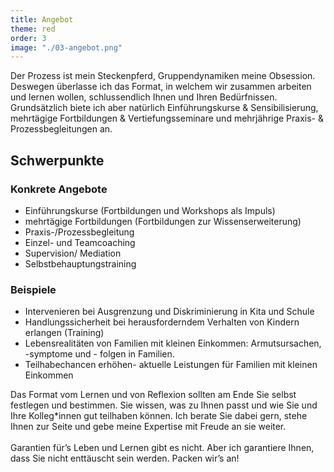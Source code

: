 ```yaml
---
title: Angebot
theme: red
order: 3
image: "./03-angebot.png"
---
```

Der Prozess ist mein Steckenpferd, Gruppendynamiken meine Obsession. Deswegen
überlasse ich das Format, in welchem wir zusammen arbeiten und lernen wollen,
schlussendlich Ihnen und Ihren Bedürfnissen. Grundsätzlich biete ich aber
natürlich Einführungskurse & Sensibilisierung, mehrtägige Fortbildungen &
Vertiefungsseminare und mehrjährige Praxis- & Prozessbegleitungen an.

<!-- excerpt-end -->

## Schwerpunkte

### Konkrete Angebote

- Einführungskurse (Fortbildungen und Workshops als Impuls)
- mehrtägige Fortbildungen (Fortbildungen zur Wissenserweiterung)
- Praxis-/Prozessbegleitung
- Einzel- und Teamcoaching
- Supervision/ Mediation
- Selbstbehauptungstraining

### Beispiele

- Intervenieren bei Ausgrenzung und Diskriminierung in Kita und Schule
- Handlungssicherheit bei herausforderndem Verhalten von Kindern erlangen (Training)
- Lebensrealitäten von Familien mit kleinen Einkommen: Armutsursachen, -symptome und - folgen in Familien.
- Teilhabechancen erhöhen- aktuelle Leistungen für Familien mit kleinen Einkommen

Das Format vom Lernen und von Reflexion sollten am Ende Sie selbst festlegen und
bestimmen. Sie wissen, was zu Ihnen passt und wie Sie und Ihre Kolleg*innen gut
teilhaben können. Ich berate Sie dabei gern, stehe Ihnen zur Seite und gebe
meine Expertise mit Freude an sie weiter. <br/><br/> Garantien für’s Leben und
Lernen gibt es nicht. Aber ich garantiere Ihnen, dass Sie nicht enttäuscht sein
werden. Packen wir’s an!
